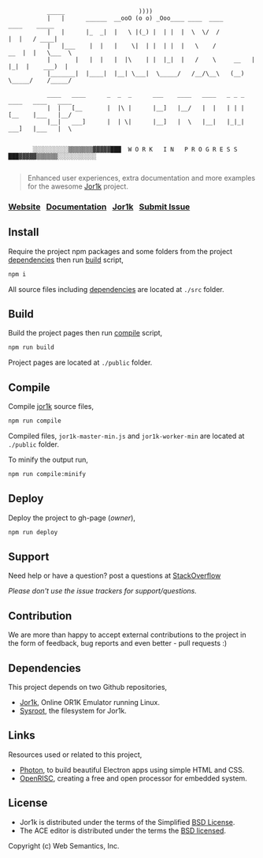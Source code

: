 ```
           _____                     ))))                                         
           |   |      ______  __ooO (o o) _Ooo____ ____  ____             ____    _____  
           |   |      |_  _|  |   \ |(_) |  | |  |  \  \/  /              |  |   / ____|
           |   |___    |  |   |    \|  | |  | |  |   \    /           __  |  |   \___  \
           |       |   |  |   |  |\    | |  |_|  |   /    \     __   |  |_|  |    ___)  |   
           |_______|  |____|  |__| \___|  \_____/   /__/\__\   (__)   \_____/    /_____/  

           ____   ____      _  _  _      ___    ____   ____   _ _ _   ____   ____   ____
           |  |   [__       |  |\ |      |__]   |__/   |  |   | | |   [__    |___   |__/
           |__|   ___]      |  | \|      |__]   |  \   |__|   |_|_|   ___]   |___   |  \


       ░░░░░░░░░░▒▒▒▒▒▒▒▓▓▓▓▓███  W O R K   I N   P R O G R E S S  ███▓▓▓▓▓▒▒▒▒▒▒░░░░░░░░░░░


```

> Enhanced user experiences, extra documentation and more examples for the awesome [Jor1k](https://github.com/s-macke/jor1k) project.

### [Website](https://websemantics.github.io/linux.js)&nbsp;&nbsp;&nbsp;[Documentation](https://websemantics.github.io/linux.js/documentation)&nbsp;&nbsp;&nbsp;[Jor1k](https://s-macke.github.io/jor1k/)&nbsp;&nbsp;&nbsp;[Submit Issue](https://github.com/websemantics/linux.js/issues)

## Install

Require the project npm packages and some folders from the project [dependencies](#dependencies) then run [build](#build) script,

```bash
npm i
```

All source files including [dependencies](#dependencies) are located at `./src` folder.

## Build

Build the project pages then run [compile](#compile) script,

```bash
npm run build
```

Project pages are located at `./public` folder.

## Compile

Compile [jor1k](https://github.com/s-macke/jor1k) source files,

```bash
npm run compile
```

Compiled files, `jor1k-master-min.js` and `jor1k-worker-min` are located at `./public` folder.

To minify the output run,

```bash
npm run compile:minify
```

## Deploy

Deploy the project to gh-page (*owner*),

```bash
npm run deploy
```

## Support

Need help or have a question? post a questions at [StackOverflow](https://stackoverflow.com/questions/tagged/linux.js+jor1k)

*Please don't use the issue trackers for support/questions.*

## Contribution

We are more than happy to accept external contributions to the project in the form of feedback, bug reports and even better - pull requests :)

## Dependencies

This project depends on two Github repositories,

- [Jor1k](https://github.com/s-macke/jor1k), Online OR1K Emulator running Linux.
- [Sysroot](https://github.com/s-macke/jor1k-sysroot), the filesystem for Jor1k.

## Links

Resources used or related to this project,

- [Photon](https://github.com/connors/photon), to build beautiful Electron apps using simple HTML and CSS.
- [OpenRISC](http://openrisc.io/), creating a free and open processor for embedded system.

## License

- Jor1k is distributed under the terms of the Simplified [BSD License](https://raw.githubusercontent.com/s-macke/jor1k/master/LICENSE.md).
- The ACE editor is distributed under the terms the [BSD licensed](https://raw.githubusercontent.com/ajaxorg/ace/master/LICENSE).

Copyright (c) Web Semantics, Inc.
